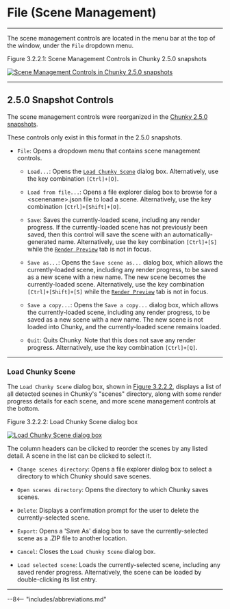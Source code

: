 # File (Scene Management)

---

The scene management controls are located in the menu bar at the top of the window, under the `File` dropdown menu.

<div class="figure" id="figure-3-2-2-1">
  <p class="figure">
  Figure 3.2.2.1: Scene Management Controls in Chunky 2.5.0 snapshots
  </p>
  <div class="figureimgcontainer">
    <a href="../../../../img/user_interface/scene_management_2.5.0.png">
      <img class="figure" src="../../../../img/user_interface/scene_management_2.5.0.png" alt="Scene Management Controls in Chunky 2.5.0 snapshots">
    </a>
  </div>
</div>

---

## 2.5.0 Snapshot Controls

The scene management controls were reorganized in the [Chunky 2.5.0 snapshots](../../../../getting_started/configuring_chunky_launcher#advanced-settings).

These controls only exist in this format in the 2.5.0 snapshots.

- `File`: Opens a dropdown menu that contains scene management controls.

    - `Load...`: Opens the [`Load Chunky Scene`](#load-chunky-scene) dialog box. Alternatively, use the key combination `[Ctrl]+[O]`.

    - `Load from file...`: Opens a file explorer dialog box to browse for a <scenename\>.json file to load a scene. Alternatively, use the key combination `[Ctrl]+[Shift]+[O]`.

    - `Save`: Saves the currently-loaded scene, including any render progress. If the currently-loaded scene has not previously been saved, then this control will save the scene with an automatically-generated name. Alternatively, use the key combination `[Ctrl]+[S]` while the [`Render Preview`](../../render_preview) tab is not in focus.

    - `Save as...`: Opens the `Save scene as...` dialog box, which allows the currently-loaded scene, including any render progress, to be saved as a new scene with a new name. The new scene becomes the currently-loaded scene. Alternatively, use the key combination `[Ctrl]+[Shift]+[S]` while the [`Render Preview`](../../render_preview) tab is not in focus.

    - `Save a copy...`: Opens the `Save a copy...` dialog box, which allows the currently-loaded scene, including any render progress, to be saved as a new scene with a new name. The new scene is not loaded into Chunky, and the currently-loaded scene remains loaded.

    - `Quit`: Quits Chunky. Note that this does not save any render progress. Alternatively, use the key combination `[Ctrl]+[Q]`.

---

### Load Chunky Scene

The `Load Chunky Scene` dialog box, shown in [Figure 3.2.2.2](#figure-3-2-2-2), displays a list of all detected scenes in Chunky's "scenes" directory, along with some render progress details for each scene, and more scene management controls at the bottom.

<div class="figure" id="figure-3-2-2-2">
  <p class="figure">
  Figure 3.2.2.2: Load Chunky Scene dialog box
  </p>
  <div class="figureimgcontainer">
    <a href="../../../../img/user_interface/load_chunky_scene.png">
      <img class="figure" src="../../../../img/user_interface/load_chunky_scene.png" alt="Load Chunky Scene dialog box">
    </a>
  </div>
</div>

The column headers can be clicked to reorder the scenes by any listed detail. A scene in the list can be clicked to select it.

- `Change scenes directory`: Opens a file explorer dialog box to select a directory to which Chunky should save scenes.

- `Open scenes directory`: Opens the directory to which Chunky saves scenes.

- `Delete`: Displays a confirmation prompt for the user to delete the currently-selected scene.

- `Export`: Opens a 'Save As' dialog box to save the currently-selected scene as a .ZIP file to another location.

- `Cancel`: Closes the `Load Chunky Scene` dialog box.

- `Load selected scene`: Loads the currently-selected scene, including any saved render progress. Alternatively, the scene can be loaded by double-clicking its list entry.

---

--8<-- "includes/abbreviations.md"

